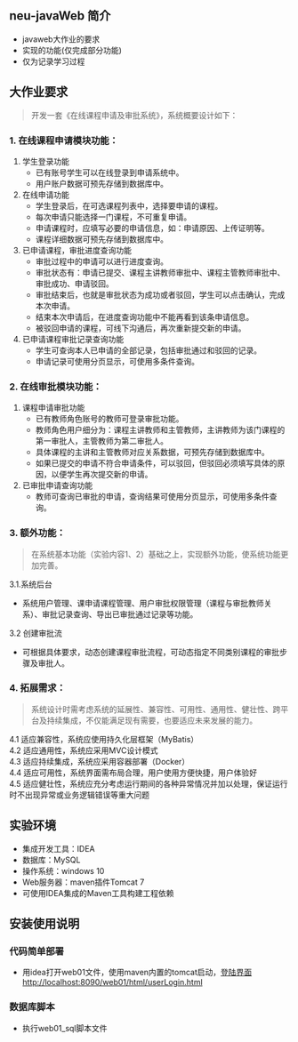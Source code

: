## neu-javaWeb 简介

- javaweb大作业的要求
- 实现的功能(仅完成部分功能)
- 仅为记录学习过程

## 大作业要求

> 开发一套《在线课程申请及审批系统》，系统概要设计如下：
### 1. 在线课程申请模块功能： 
1. 学生登录功能  
   - 已有账号学生可以在线登录到申请系统中。
    - 用户账户数据可预先存储到数据库中。  
2. 在线申请功能
    - 学生登录后，在可选课程列表中，选择要申请的课程。
    - 每次申请只能选择一门课程，不可重复申请。
    - 申请课程时，应填写必要的申请信息，如：申请原因、上传证明等。
    - 课程详细数据可预先存储到数据库中。  
3. 已申请课程，审批进度查询功能
    - 审批过程中的申请可以进行进度查询。
    - 审批状态有：申请已提交、课程主讲教师审批中、课程主管教师审批中、审批成功、申请驳回。
    - 审批结束后，也就是审批状态为成功或者驳回，学生可以点击确认，完成本次申请。
    - 结束本次申请后，在进度查询功能中不能再看到该条申请信息。
    - 被驳回申请的课程，可线下沟通后，再次重新提交新的申请。  
 4. 已申请课程审批记录查询功能
    - 学生可查询本人已申请的全部记录，包括审批通过和驳回的记录。
    - 申请记录可使用分页显示，可使用多条件查询。   
### 2. 在线审批模块功能：
1. 课程申请审批功能
    - 已有教师角色账号的教师可登录审批功能。
    - 教师角色用户细分为：课程主讲教师和主管教师，主讲教师为该门课程的第一审批人，主管教师为第二审批人。
    - 具体课程的主讲和主管教师对应关系数据，可预先存储到数据库中。
    - 如果已提交的申请不符合申请条件，可以驳回，但驳回必须填写具体的原因，以便学生再次提交新的申请。
3. 已审批申请查询功能
    - 教师可查询已审批的申请，查询结果可使用分页显示，可使用多条件查询。
### 3. 额外功能：  
> 在系统基本功能（实验内容1、2）基础之上，实现额外功能，使系统功能更加完善。
 
3.1.系统后台
- 系统用户管理、课申请课程管理、用户审批权限管理（课程与审批教师关系）、审批记录查询、导出已审批通过记录等功能。
   
3.2 创建审批流
- 可根据具体要求，动态创建课程审批流程，可动态指定不同类别课程的审批步骤及审批人。
### 4. 拓展需求：
> 系统设计时需考虑系统的延展性、兼容性、可用性、通用性、健壮性、跨平台及持续集成，不仅能满足现有需要，也要适应未来发展的能力。
      
4.1 适应兼容性，系统应使用持久化层框架（MyBatis）  
4.2 适应通用性，系统应采用MVC设计模式  
4.3 适应持续集成，系统应采用容器部署（Docker）  
4.4 适应可用性，系统界面需布局合理，用户使用方便快捷，用户体验好  
4.5 适应健壮性，系统应充分考虑运行期间的各种异常情况并加以处理，保证运行时不出现异常或业务逻辑错误等重大问题
## 实验环境
- 集成开发工具：IDEA
- 数据库：MySQL
- 操作系统：windows 10
- Web服务器：maven插件Tomcat 7
- 可使用IDEA集成的Maven工具构建工程依赖

## 安装使用说明
### 代码简单部署  
- 用idea打开web01文件，使用maven内置的tomcat启动，[登陆界面http://localhost:8090/web01/html/userLogin.html](http://localhost:8090/web01/html/userLogin.html)
### 数据库脚本
- 执行web01_sql脚本文件
